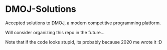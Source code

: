 # DMOJ-Solutions
Accepted solutions to DMOJ, a modern competitive programming platform.

Will consider organizing this repo in the future...

Note that if the code looks stupid, its probably because 2020 me wrote it :D
